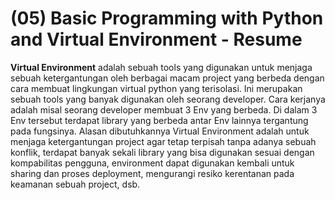 # (05) Basic Programming with Python and Virtual Environment - Resume

**Virtual Environment** adalah sebuah tools yang digunakan untuk menjaga sebuah ketergantungan oleh berbagai macam project yang berbeda dengan cara membuat lingkungan virtual python yang terisolasi. Ini merupakan sebuah tools yang banyak digunakan oleh seorang developer. Cara kerjanya adalah misal seorang developer membuat 3 Env yang berbeda. Di dalam 3 Env tersebut terdapat library yang berbeda antar Env lainnya tergantung pada fungsinya. Alasan dibutuhkannya Virtual Environment adalah untuk menjaga ketergantungan project agar tetap terpisah tanpa adanya sebuah konflik, terdapat banyak sekali library yang bisa digunakan sesuai dengan kompabilitas pengguna, environment dapat digunakan kembali untuk sharing dan proses deployment, mengurangi resiko kerentanan pada keamanan sebuah project, dsb.